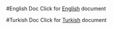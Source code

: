 #English Doc
Click for [English](https://github.com/benahmetcelik/read-me/blob/main/notescript/README-EN.md) document

#Turkish Doc
Click for [Turkish](https://github.com/benahmetcelik/read-me/blob/main/notescript/README-TR.md) document
